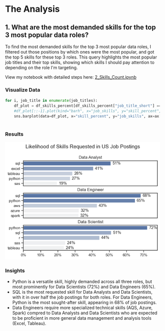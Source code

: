# The Analysis

## 1. What are the most demanded skills for the top 3 most popular data roles?

To find the most demanded skills for the top 3 most popular data roles, I filtered out those positions by which ones were the most popular, and got the top 5 skills for these top 3 roles. This query highlights the most popular job titles and their top skills, showing which skills I should pay attention to depending on the role I'm targeting.

View my notebook with detailed steps here:
[2_Skills_Count.ipynb](3_Project/2_Skills_Count.ipynb)

### Visualize Data

```python
for i, job_title in enumerate(job_titles):
    df_plot = df_skills_percent[df_skills_percent["job_title_short"] == job_title].head(5)
    #df_plot[::-1].plot(kind="barh", x="job_skills", y="skill_percent", ax=ax[i], title=job_title, legend=False)
    sns.barplot(data=df_plot, x="skill_percent", y="job_skills", ax=ax[i], hue="skill_count", palette="light:b", legend=False)
    
```


### Results

![Visualization of Top Skills Needed for Most Popular Data Roles](3_Project/images/skill_count_all_data_roles.png)

### Insights

- Python is a versatile skill, highly demanded across all three roles, but most prominently for Data Scientists (72%) and Data Engineers (65%).
- SQL is the most requested skill for Data Analysts and Data Scientists, with it in over half the job postings for both roles. For Data Engineers, Python is the most sought-after skill, appearing in 68% of job postings.
- Data Engineers require more specialized technical skills (AQS, Azure, Spark) compred to Data Analysts and Data Scientists who are expected to be proficient in more general data management and analysis tools (Excel, Tableau).

